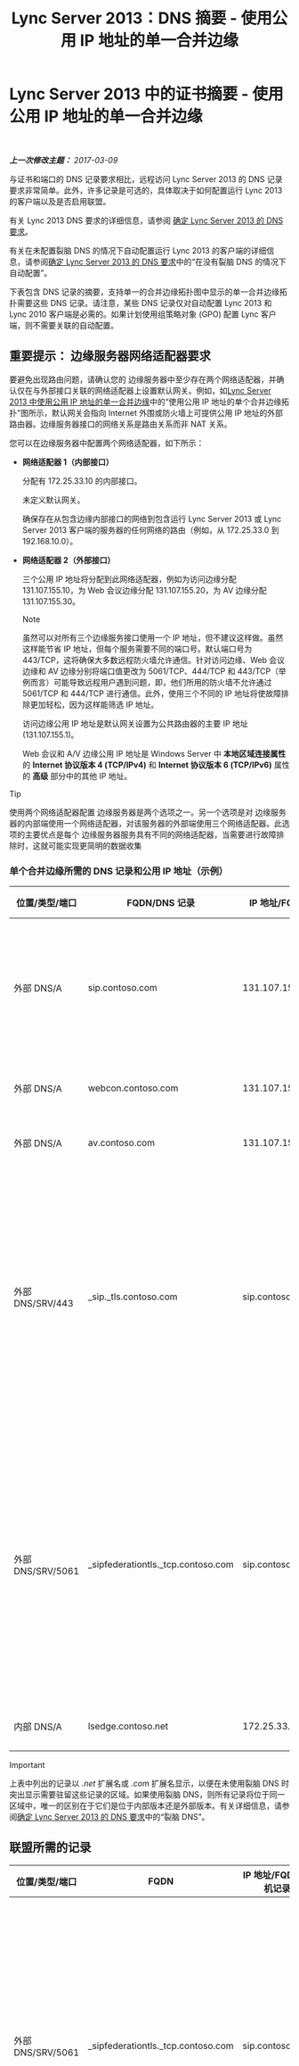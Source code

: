 ﻿---
title: Lync Server 2013：DNS 摘要 - 使用公用 IP 地址的单一合并边缘
TOCTitle: DNS 摘要 - 使用公用 IP 地址的单一合并边缘
ms:assetid: 7b83eae4-aa1a-4cc6-8077-42176d56cab5
ms:mtpsurl: https://technet.microsoft.com/zh-cn/library/JJ205025(v=OCS.15)
ms:contentKeyID: 49313341
ms.date: 03/09/2017
mtps_version: v=OCS.15
ms.translationtype: HT
---

# Lync Server 2013 中的证书摘要 - 使用公用 IP 地址的单一合并边缘

 

_**上一次修改主题：** 2017-03-09_

与证书和端口的 DNS 记录要求相比，远程访问 Lync Server 2013 的 DNS 记录要求非常简单。此外，许多记录是可选的，具体取决于如何配置运行 Lync 2013 的客户端以及是否启用联盟。

有关 Lync 2013 DNS 要求的详细信息，请参阅 [确定 Lync Server 2013 的 DNS 要求](lync-server-2013-determine-dns-requirements.md)。

有关在未配置裂脑 DNS 的情况下自动配置运行 Lync 2013 的客户端的详细信息，请参阅[确定 Lync Server 2013 的 DNS 要求](lync-server-2013-determine-dns-requirements.md)中的“在没有裂脑 DNS 的情况下自动配置”。

下表包含 DNS 记录的摘要，支持单一的合并边缘拓扑图中显示的单一合并边缘拓扑需要这些 DNS 记录。请注意，某些 DNS 记录仅对自动配置 Lync 2013 和 Lync 2010 客户端是必需的。如果计划使用组策略对象 (GPO) 配置 Lync 客户端，则不需要关联的自动配置。

## 重要提示： 边缘服务器网络适配器要求

要避免出现路由问题，请确认您的 边缘服务器中至少存在两个网络适配器，并确认仅在与外部接口关联的网络适配器上设置默认网关。例如，如[Lync Server 2013 中使用公用 IP 地址的单一合并边缘](lync-server-2013-single-consolidated-edge-with-public-ip-addresses.md)中的“使用公用 IP 地址的单个合并边缘拓扑”图所示，默认网关会指向 Internet 外围或防火墙上可提供公用 IP 地址的外部路由器。边缘服务器接口的网络关系是路由关系而非 NAT 关系。

您可以在边缘服务器中配置两个网络适配器，如下所示：

  - **网络适配器 1（内部接口）**
    
    分配有 172.25.33.10 的内部接口。
    
    未定义默认网关。
    
    确保存在从包含边缘内部接口的网络到包含运行 Lync Server 2013 或 Lync Server 2013 客户端的服务器的任何网络的路由（例如，从 172.25.33.0 到 192.168.10.0）。

  - **网络适配器 2（外部接口）**
    
    三个公用 IP 地址将分配到此网络适配器，例如为访问边缘分配 131.107.155.10，为 Web 会议边缘分配 131.107.155.20，为 AV 边缘分配 131.107.155.30。
    
    > [!NOTE]  
    > 虽然可以对所有三个边缘服务接口使用一个 IP 地址，但不建议这样做。虽然这样能节省 IP 地址，但每个服务需要不同的端口号。默认端口号为 443/TCP，这将确保大多数远程防火墙允许通信。针对访问边缘、Web 会议边缘和 AV 边缘分别将端口值更改为 5061/TCP、444/TCP 和 443/TCP（举例而言）可能导致远程用户遇到问题，即，他们所用的防火墙不允许通过 5061/TCP 和 444/TCP 进行通信。此外，使用三个不同的 IP 地址将使故障排除更加轻松，因为这样能筛选 IP 地址。
    
    
    访问边缘公用 IP 地址是默认网关设置为公共路由器的主要 IP 地址 (131.107.155.1)。
    
    Web 会议和 A/V 边缘公用 IP 地址是 Windows Server 中 **本地区域连接属性**的 **Internet 协议版本 4 (TCP/IPv4)** 和 **Internet 协议版本 6 (TCP/IPv6)** 属性的 **高级** 部分中的其他 IP 地址。

> [!TIP]
> 使用两个网络适配器配置 边缘服务器是两个选项之一。另一个选项是对 边缘服务器的内部端使用一个网络适配器，对该服务器的外部端使用三个网络适配器。此选项的主要优点是每个 边缘服务器服务具有不同的网络适配器，当需要进行故障排除时，这就可能实现更简明的数据收集


### 单个合并边缘所需的 DNS 记录和公用 IP 地址（示例）

<table>
<colgroup>
<col style="width: 25%" />
<col style="width: 25%" />
<col style="width: 25%" />
<col style="width: 25%" />
</colgroup>
<thead>
<tr class="header">
<th>位置/类型/端口</th>
<th>FQDN/DNS 记录</th>
<th>IP 地址/FQDN</th>
<th>映射位置/注释</th>
</tr>
</thead>
<tbody>
<tr class="odd">
<td><p>外部 DNS/A</p></td>
<td><p>sip.contoso.com</p></td>
<td><p>131.107.155.10</p></td>
<td><p>访问边缘外部接口 (Contoso) 根据需要对包含启用了 Lync 的用户的所有 SIP 域重复</p></td>
</tr>
<tr class="even">
<td><p>外部 DNS/A</p></td>
<td><p>webcon.contoso.com</p></td>
<td><p>131.107.155.20</p></td>
<td><p>Web 会议边缘外部接口</p></td>
</tr>
<tr class="odd">
<td><p>外部 DNS/A</p></td>
<td><p>av.contoso.com</p></td>
<td><p>131.107.155.30</p></td>
<td><p>A/V 边缘外部接口</p></td>
</tr>
<tr class="even">
<td><p>外部 DNS/SRV/443</p></td>
<td><p>_sip._tls.contoso.com</p></td>
<td><p>sip.contoso.com</p></td>
<td><p>访问边缘外部接口。 Lync 2013 和 Lync 2010 客户端的自动配置需要此接口才能在外部正常运行。根据需要对包含启用了 Lync 的用户的所有 SIP 域重复。</p></td>
</tr>
<tr class="odd">
<td><p>外部 DNS/SRV/5061</p></td>
<td><p>_sipfederationtls._tcp.contoso.com</p></td>
<td><p>sip.contoso.com</p></td>
<td><p>用于实现称为“允许的 SIP 域”的联盟伙伴（在以前版本中称为“增强联盟”）的自动 DNS 发现的 SIP 访问边缘外部接口。根据需要对包含启用了 Lync 的用户的所有 SIP 域重复。</p></td>
</tr>
<tr class="even">
<td><p>内部 DNS/A</p></td>
<td><p>lsedge.contoso.net</p></td>
<td><p>172.25.33.10</p></td>
<td><p>合并边缘内部接口</p></td>
</tr>
</tbody>
</table>


> [!IMPORTANT]
> 上表中列出的记录以 <em>.net</em> 扩展名或 <em>.com</em> 扩展名显示，以便在未使用裂脑 DNS 时突出显示需要驻留这些记录的区域。如果使用裂脑 DNS，则所有记录将位于同一区域中，唯一的区别在于它们是位于内部版本还是外部版本。有关详细信息，请参阅<a href="lync-server-2013-determine-dns-requirements.md">确定 Lync Server 2013 的 DNS 要求</a>中的“裂脑 DNS”。


## 联盟所需的记录


<table>
<colgroup>
<col style="width: 25%" />
<col style="width: 25%" />
<col style="width: 25%" />
<col style="width: 25%" />
</colgroup>
<thead>
<tr class="header">
<th>位置/类型/端口</th>
<th>FQDN</th>
<th>IP 地址/FQDN 主机记录</th>
<th>映射位置/注释</th>
</tr>
</thead>
<tbody>
<tr class="odd">
<td><p>外部 DNS/SRV/5061</p></td>
<td><p>_sipfederationtls._tcp.contoso.com</p></td>
<td><p>sip.contoso.com</p></td>
<td><p>用于实现您与其他潜在联盟伙伴的称为“允许的 SIP 域”的联盟（在以前版本中称为增强联盟）的自动 DNS 发现所需的 SIP 访问边缘外部接口。根据需要对包含启用了 Lync 的用户的所有 SIP 域重复</p>
<div class="alert">
> [!IMPORTANT]
> 此 SRV 记录是移动性和推送通知交换所必需的

</div></td>
</tr>
</tbody>
</table>


## DNS 摘要 – 公共即时消息连接


<table>
<colgroup>
<col style="width: 25%" />
<col style="width: 25%" />
<col style="width: 25%" />
<col style="width: 25%" />
</colgroup>
<thead>
<tr class="header">
<th>位置/类型/端口</th>
<th>FQDN/DNS 记录</th>
<th>IP 地址/FQDN</th>
<th>映射位置/注释</th>
</tr>
</thead>
<tbody>
<tr class="odd">
<td><p>外部 DNS/A</p></td>
<td><p>sip.contoso.com</p></td>
<td><p>访问边缘服务接口</p></td>
<td><p>访问边缘外部接口 (Contoso) 根据需要对包含启用了 Lync 的用户的所有 SIP 域重复</p></td>
</tr>
</tbody>
</table>


## 可扩展消息传递和状态协议的 DNS 摘要


<table>
<colgroup>
<col style="width: 25%" />
<col style="width: 25%" />
<col style="width: 25%" />
<col style="width: 25%" />
</colgroup>
<thead>
<tr class="header">
<th>位置/类型/端口</th>
<th>FQDN</th>
<th>IP 地址/FQDN 主机记录</th>
<th>映射位置/注释</th>
</tr>
</thead>
<tbody>
<tr class="odd">
<td><p>外部 DNS/SRV/5269</p></td>
<td><p>_xmpp-server._tcp.contoso.com</p></td>
<td><p>xmpp.contoso.com</p></td>
<td><p>访问边缘服务或 边缘池上的 XMPP 代理外部接口。 根据需要对包含启用了 Lync 的用户的所有内部 SIP 域重复，其中允许通过配置外部访问策略、全局策略、用户所在的站点策略或应用到启用了 Lync 的用户的用户策略来与 XMPP 联系人进行联系。同时必须在 XMPP 联盟伙伴策略中配置允许的 XMPP 域。有关其他详细信息，请参阅 <strong>另请参阅</strong>中的主题</p></td>
</tr>
<tr class="even">
<td><p>外部 DNS/A</p></td>
<td><p>xmpp.contoso.com（例如）</p></td>
<td><p>承载 XMPP 代理的 边缘服务器或 边缘池上的 访问边缘服务的 IP 地址</p></td>
<td><p>指向 访问边缘服务或承载 XMPP 代理服务的 边缘池。通常，您创建的 SRV 记录将指向主机（A 或 AAAA）记录</p></td>
</tr>
</tbody>
</table>


